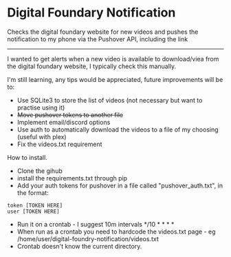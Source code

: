 # Digital Foundary Notification
Checks the digital foundary website for new videos and pushes the notification to my phone via the Pushover API, including the link

----
I wanted to get alerts when a new video is available to download/viea from the digital foundary website, I typically check this manually.

I'm still learning, any tips would be appreciated, future improvements will be to:
- Use SQLite3 to store the list of videos (not necessary but want to practise using it)
- <s>Move pushover tokens to another file</s>
- Implement email/discord options
- Use auth to automatically download the videos to a file of my choosing (useful with plex)
- Fix the videos.txt requirement

How to install.
- Clone the gihub
- install the requirements.txt through pip
- Add your auth tokens for pushover in a file called "pushover_auth.txt", in the format:

```
token [TOKEN HERE]
user [TOKEN HERE]
```

- Run it on a crontab - I suggest 10m intervals */10 * * * *
- When run as a crontab you need to hardcode the videos.txt page - eg /home/user/digital-foundry-notification/videos.txt
- Crontab doesn't know the current directory.
